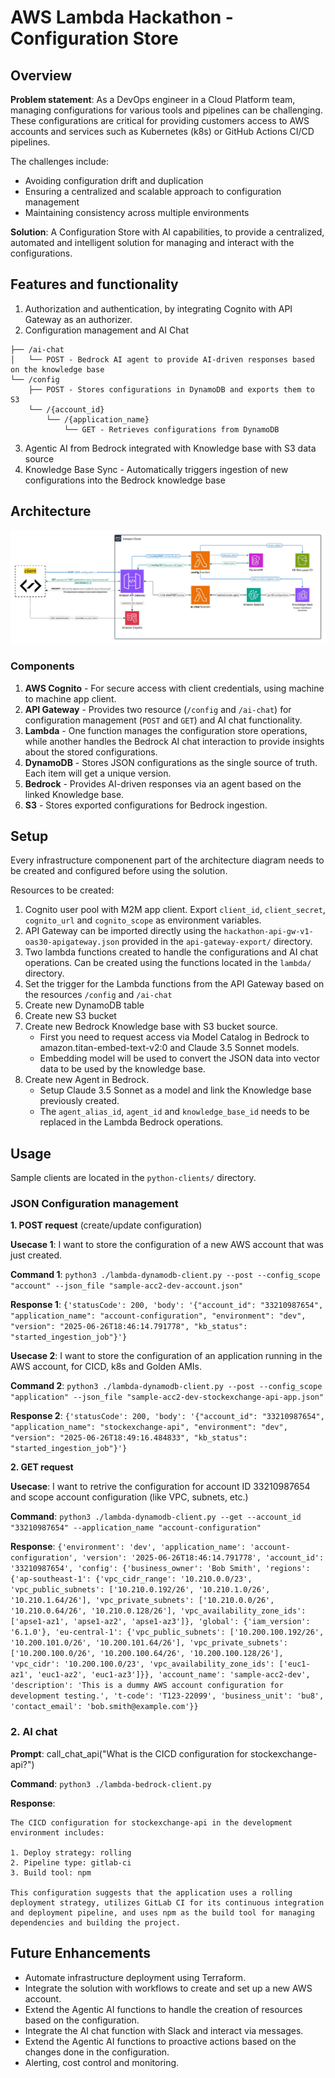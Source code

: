 # AWS Lambda Hackathon - Configuration Store

## Overview

**Problem statement**: As a DevOps engineer in a Cloud Platform team, managing configurations for various tools and pipelines can be challenging. These configurations are critical for providing customers access to AWS accounts and services such as Kubernetes (k8s) or GitHub Actions CI/CD pipelines.

The challenges include:
- Avoiding configuration drift and duplication
- Ensuring a centralized and scalable approach to configuration management
- Maintaining consistency across multiple environments

**Solution**: A Configuration Store with AI capabilities, to provide a centralized, automated and intelligent solution for managing and interact with the configurations.

## Features and functionality

1. Authorization and authentication, by integrating Cognito with API Gateway as an authorizer.
2. Configuration management and AI Chat

```
├── /ai-chat 
│   └── POST - Bedrock AI agent to provide AI-driven responses based on the knowledge base
└── /config
    ├── POST - Stores configurations in DynamoDB and exports them to S3
    └── /{account_id}
        └── /{application_name}
            └── GET - Retrieves configurations from DynamoDB
```

3. Agentic AI from Bedrock integrated with Knowledge base with S3 data source
4. Knowledge Base Sync - Automatically triggers ingestion of new configurations into the Bedrock knowledge base

## Architecture

![Alt text](hackathon-AWS-end2end-flow.jpeg "a title")

### Components

1. **AWS Cognito** - For secure access with client credentials, using machine to machine app client.
2. **API Gateway** - Provides two resource (```/config``` and ```/ai-chat```) for configuration management (```POST``` and ```GET```) and AI chat functionality.
3. **Lambda** - One function manages the configuration store operations, while another handles the Bedrock AI chat interaction to provide insights about the stored configurations.
4. **DynamoDB** - Stores JSON configurations as the single source of truth. Each item will get a unique version.
5. **Bedrock** - Provides AI-driven responses via an agent based on the linked Knowledge base.
6. **S3** - Stores exported configurations for Bedrock ingestion.



## Setup
Every infrastructure componenent part of the architecture diagram needs to be created and configured before using the solution. 

Resources to be created:
1. Cognito user pool with M2M app client. Export ```client_id```, ```client_secret```, ```cognito_url``` and ```cognito_scope``` as environment variables.
2. API Gateway can be imported directly using the ```hackathon-api-gw-v1-oas30-apigateway.json``` provided in the ```api-gateway-export/``` directory.
3. Two lambda functions created to handle the configurations and AI chat operations. Can be created using the functions located in the ```lambda/``` directory.
4. Set the trigger for the Lambda functions from the API Gateway based on the resources ```/config``` and ```/ai-chat```
5. Create new DynamoDB table
6. Create new S3 bucket
7. Create new Bedrock Knowledge base with S3 bucket source. 
    - First you need to request access via Model Catalog in Bedrock to amazon.titan-embed-text-v2:0 and Claude 3.5 Sonnet models.
    - Embedding model will be used to convert the JSON data into vector data to be used by the knowledge base.
8. Create new Agent in Bedrock. 
    - Setup Claude 3.5 Sonnet as a model and link the Knowledge base previously created.
    - The ```agent_alias_id```, ```agent_id``` and ```knowledge_base_id``` needs to be replaced in the Lambda Bedrock operations.

## Usage

Sample clients are located in the ```python-clients/``` directory.

### JSON Configuration management 

**1. POST request** (create/update configuration)

**Usecase 1**: I want to store the configuration of a new AWS account that was just created.

**Command 1**: ``` python3 ./lambda-dynamodb-client.py --post --config_scope "account" --json_file "sample-acc2-dev-account.json"  ```

**Response 1**: ``` {'statusCode': 200, 'body': '{"account_id": "33210987654", "application_name": "account-configuration", "environment": "dev", "version": "2025-06-26T18:46:14.791778", "kb_status": "started_ingestion_job"}'} ```

**Usecase 2**: I want to store the configuration of an application running in the AWS account, for CICD, k8s and Golden AMIs.

**Command 2**: ``` python3 ./lambda-dynamodb-client.py --post --config_scope "application" --json_file "sample-acc2-dev-stockexchange-api-app.json" ```

**Response 2**: ``` {'statusCode': 200, 'body': '{"account_id": "33210987654", "application_name": "stockexchange-api", "environment": "dev", "version": "2025-06-26T18:49:16.484833", "kb_status": "started_ingestion_job"}'} ```

**2. GET request**

**Usecase**: I want to retrive the configuration for account ID 33210987654 and scope account configuration (like VPC, subnets, etc.)

**Command**: ```python3 ./lambda-dynamodb-client.py --get --account_id "33210987654" --application_name "account-configuration"``` 

**Response**: ``` {'environment': 'dev', 'application_name': 'account-configuration', 'version': '2025-06-26T18:46:14.791778', 'account_id': '33210987654', 'config': {'business_owner': 'Bob Smith', 'regions': {'ap-southeast-1': {'vpc_cidr_range': '10.210.0.0/23', 'vpc_public_subnets': ['10.210.0.192/26', '10.210.1.0/26', '10.210.1.64/26'], 'vpc_private_subnets': ['10.210.0.0/26', '10.210.0.64/26', '10.210.0.128/26'], 'vpc_availability_zone_ids': ['apse1-az1', 'apse1-az2', 'apse1-az3']}, 'global': {'iam_version': '6.1.0'}, 'eu-central-1': {'vpc_public_subnets': ['10.200.100.192/26', '10.200.101.0/26', '10.200.101.64/26'], 'vpc_private_subnets': ['10.200.100.0/26', '10.200.100.64/26', '10.200.100.128/26'], 'vpc_cidr': '10.200.100.0/23', 'vpc_availability_zone_ids': ['euc1-az1', 'euc1-az2', 'euc1-az3']}}, 'account_name': 'sample-acc2-dev', 'description': 'This is a dummy AWS account configuration for development testing.', 't-code': 'T123-22099', 'business_unit': 'bu8', 'contact_email': 'bob.smith@example.com'}} ```


### 2. AI chat

**Prompt**: call_chat_api("What is the CICD configuration for stockexchange-api?")

**Command**: ``` python3 ./lambda-bedrock-client.py  ```

**Response**: 
```
The CICD configuration for stockexchange-api in the development environment includes:

1. Deploy strategy: rolling
2. Pipeline type: gitlab-ci
3. Build tool: npm

This configuration suggests that the application uses a rolling deployment strategy, utilizes GitLab CI for its continuous integration and deployment pipeline, and uses npm as the build tool for managing dependencies and building the project. 
```

## Future Enhancements

- Automate infrastructure deployment using Terraform.
- Integrate the solution with workflows to create and set up a new AWS account.
- Extend the Agentic AI functions to handle the creation of resources based on the configuration.
- Integrate the AI chat function with Slack and interact via messages.
- Extend the Agentic AI functions to proactive actions based on the changes done in the configuration.
- Alerting, cost control and monitoring.